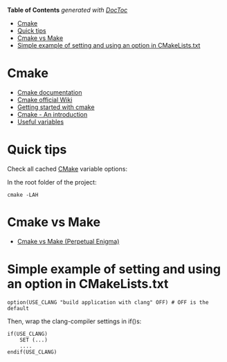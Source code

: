 <!-- START doctoc generated TOC please keep comment here to allow auto update -->
<!-- DON'T EDIT THIS SECTION, INSTEAD RE-RUN doctoc TO UPDATE -->
**Table of Contents**  *generated with [DocToc](https://github.com/thlorenz/doctoc)*

- [Cmake](#cmake)
- [Quick tips](#quick-tips)
- [Cmake vs Make](#cmake-vs-make)
- [Simple example of setting and using an option in CMakeLists.txt](#simple-example-of-setting-and-using-an-option-in-cmakeliststxt)

<!-- END doctoc generated TOC please keep comment here to allow auto update -->

# Cmake
* [Cmake documentation](https://cmake.org/documentation/)
* [Cmake official Wiki](https://cmake.org/Wiki/CMake)
* [Getting started with cmake](http://mathnathan.com/2010/07/getting-started-with-cmake/)
* [Cmake - An introduction](http://www.cs.swarthmore.edu/~adanner/tips/cmake.php)
* [Useful variables](https://cmake.org/Wiki/CMake_Useful_Variables#Prefixes.2C_Suffixes_.28Postfixes.29.2C_and_Extensions)

# Quick tips

Check all cached [CMake](http://linux.die.net/man/1/cmake) variable options:

In the root folder of the project:
```
cmake -LAH
```

# Cmake vs Make
* [Cmake vs Make (Perpetual Enigma)](http://prateekvjoshi.com/2014/02/01/cmake-vs-make/)

# Simple example of setting and using an option in CMakeLists.txt

```
option(USE_CLANG "build application with clang" OFF) # OFF is the default
```

Then, wrap the clang-compiler settings in if()s:

```
if(USE_CLANG)
    SET (...)
    ....
endif(USE_CLANG)
```
